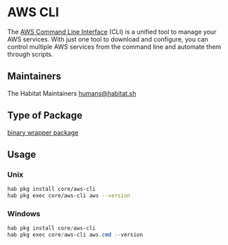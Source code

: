 # AWS CLI

The [AWS Command Line Interface](https://aws.amazon.com/cli/) (CLI) is a unified tool to manage your AWS services. With just one tool to download and configure, you can control multiple AWS services from the command line and automate them through scripts.

## Maintainers

The Habitat Maintainers humans@habitat.sh

## Type of Package

[binary wrapper package](https://www.habitat.sh/docs/best-practices/#binary-wrapper-packages)

## Usage

### Unix
```bash
hab pkg install core/aws-cli
hab pkg exec core/aws-cli aws --version
```

### Windows
```powershell
hab pkg install core/aws-cli
hab pkg exec core/aws-cli aws.cmd --version
```
